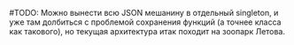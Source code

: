 #TODO:
Можно вынести всю JSON мешанину в отдельный singleton, и уже там долбиться с проблемой сохранения функций (а точнее класса как такового),
но текущая архитектура итак походит на зоопарк Летова.
